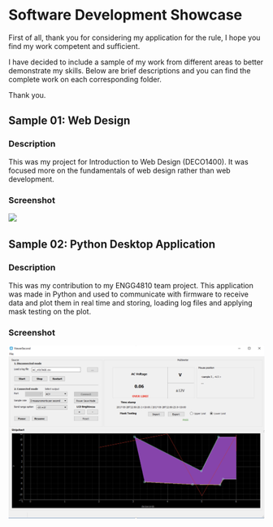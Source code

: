 # Software Development Showcase
First of all, thank you for considering my application for the rule, I hope you find my work competent and sufficient.

I have decided to include a sample of my work from different areas to better demonstrate my skills. Below are brief descriptions and you can find the complete work on each corresponding folder.

Thank you.

<!--------------------------------------------------------------------->
## Sample 01: Web Design
### __Description__

This was my project for Introduction to Web Design (DECO1400).
It was focused more on the fundamentals of web design rather than web development.

### __Screenshot__
<img src="/Introduction to Web Design - DECO1400/assets/img/deco1400.gif?raw=true" width="900px">

<!--------------------------------------------------------------------->

## Sample 02: Python Desktop Application
### __Description__

This was my contribution to my ENGG4810 team project. This application
was made in Python and used to communicate with firmware to receive data
and plot them in real time and storing, loading log files and applying
mask testing on the plot.

### __Screenshot__

<img src="/Python Desktop Application - ENGG4810/sc.png?raw=true" width="900px">